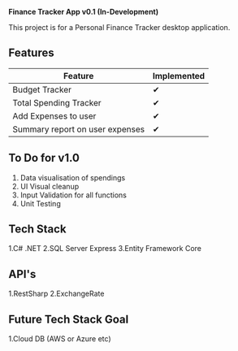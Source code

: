 **Finance Tracker App v0.1 (In-Development)**

This project is for a Personal Finance Tracker desktop application.

## Features

| Feature                | Implemented |
|------------------------|-------------|
| Budget Tracker          | ✔         |
| Total Spending Tracker  | ✔         |
| Add Expenses to user    | ✔         |
| Summary report on user expenses | ✔         |

To Do for v1.0
--------------------------
1. Data visualisation of spendings
2. UI Visual cleanup
3. Input Validation for all functions
4. Unit Testing


Tech Stack
--------------------------
1.C# .NET
2.SQL Server Express
3.Entity Framework Core

API's
--------------------------
1.RestSharp
2.ExchangeRate

Future Tech Stack Goal
--------------------------
1.Cloud DB (AWS or Azure etc)
